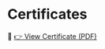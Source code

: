 # Certificates
📜 [👉 View Certificate (PDF)](https://github.com/Zhuohengli03/Certificates/raw/main/ZhuohengLi_MeteorMadness_NASA_SpaceApps_Certificate_Oct2025.pdf)

